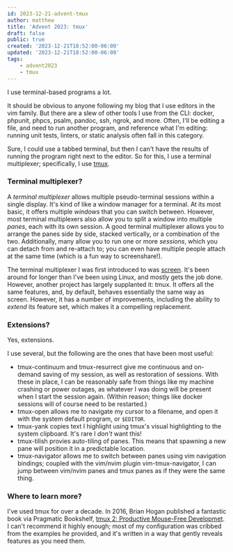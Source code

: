 ```yaml
---
id: 2023-12-21-advent-tmux
author: matthew
title: 'Advent 2023: tmux'
draft: false
public: true
created: '2023-12-21T18:52:00-06:00'
updated: '2023-12-21T18:52:00-06:00'
tags:
    - advent2023
    - tmux
---
```

I use terminal-based programs a lot.

It should be obvious to anyone following my blog that I use editors in the vim family.
But there are a slew of other tools I use from the CLI: docker, phpunit, phpcs, psalm, pandoc, ssh, ngrok, and more.
Often, I'll be editing a file, and need to run another program, and reference what I'm editing: running unit tests, linters, or static analysis often fall in this category.

Sure, I could use a tabbed terminal, but then I can't have the results of running the program right next to the editor.
So for this, I use a terminal multiplexer; specifically, I use [tmux](https://github.com/tmux/tmux/wiki).

<!--- EXTENDED -->

### Terminal multiplexer?

A _terminal multiplexer_ allows multiple pseudo-terminal sessions within a single display.
It's kind of like a window manager for a terminal.
At its most basic, it offers multiple _windows_ that you can switch between.
However, most terminal multiplexers also allow you to split a window into multiple _panes_, each with its own session.
A good terminal multiplexer allows you to arrange the panes side by side, stacked vertically, or a combination of the two.
Additionally, many allow you to run one or more _sessions_, which you can detach from and re-attach to; you can even have multiple people attach at the same time (which is a fun way to screenshare!).

The terminal multiplexer I was first introduced to was [screen](https://www.gnu.org/software/screen/).
It's been around for longer than I've been using Linux, and mostly gets the job done.
However, another project has largely supplanted it: tmux.
It offers all the same features, and, by default, behaves essentially the same way as screen. 
However, it has a number of improvements, including the ability to _extend_ its feature set, which makes it a compelling replacement.

### Extensions?

Yes, extensions.

I use several, but the following are the ones that have been most useful:

- tmux-continuum and tmux-resurrect give me continuous and on-demand saving of my session, as well as restoration of sessions. 
  With these in place, I can be reasonably safe from things like my machine crashing or power outages, as whatever I was doing will be present when I start the session again.
  (Within reason; things like docker sessions will of course need to be restarted.)
- tmux-open allows me to navigate my cursor to a filename, and open it with the system default program, or `$EDITOR`.
- tmux-yank copies text I highlight using tmux's visual highlighting to the system clipboard.
  It's rare I _don't_ want this!
- tmux-tilish provies auto-tiling of panes.
  This means that spawning a new pane will position it in a predictable location.
- tmux-navigator allows me to switch between panes using vim navigation bindings; coupled with the vim/nvim plugin vim-tmux-navigator, I can jump between vim/nvim panes and tmux panes as if they were the same thing.

### Where to learn more?

I've used tmux for over a decade.
In 2016, Brian Hogan published a fantastic book via Pragmatic Bookshelf, [tmux 2: Productive Mouse-Free Developmet](https://pragprog.com/titles/bhtmux2/tmux-2/).
I can't recommend it highly enough; most of my configuration was cribbed from the examples he provided, and it's written in a way that gently reveals features as you need them.
